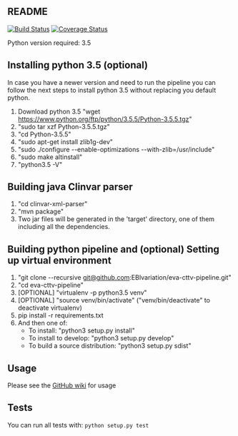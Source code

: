 ## README ##

[![Build Status](https://travis-ci.org/EBIvariation/eva-cttv-pipeline.svg?branch=master)](https://travis-ci.org/EBIvariation/eva-cttv-pipeline)
[![Coverage Status](https://coveralls.io/repos/github/EBIvariation/eva-cttv-pipeline/badge.svg?branch=master)](https://coveralls.io/github/EBIvariation/eva-cttv-pipeline?branch=master)


Python version required: 3.5

Installing python 3.5 (optional)
-------
In case you have a newer version and need to run the pipeline you can follow the next steps to install python 3.5 without replacing you default python.
1. Download python 3.5 "wget https://www.python.org/ftp/python/3.5.5/Python-3.5.5.tgz"
2. "sudo tar xzf Python-3.5.5.tgz"
3. "cd Python-3.5.5"
4. "sudo apt-get install zlib1g-dev"
5. "sudo ./configure --enable-optimizations --with-zlib=/usr/include"
6. "sudo make altinstall"
7. "python3.5 -V"

Building java Clinvar parser
-------
1. "cd clinvar-xml-parser"
2. "mvn package"
3. Two jar files will be generated in the 'target' directory, one of them including all the dependencies.  


Building python pipeline and (optional) Setting up virtual environment
-------

1. "git clone --recursive git@github.com:EBIvariation/eva-cttv-pipeline.git"
2. "cd eva-cttv-pipeline"
3. [OPTIONAL] "virtualenv -p python3.5 venv"
4. [OPTIONAL] "source venv/bin/activate" ("venv/bin/deactivate" to deactivate virtualenv)
5. pip install -r requirements.txt
6. And then one of:
   * To install: "python3 setup.py install"
   * To install to develop: "python3 setup.py develop"
   * To build a source distribution: "python3 setup.py sdist"

Usage
-------

Please see the [GitHub wiki](https://github.com/EBIvariation/eva-cttv-pipeline/wiki/How-to-submit-an-OpenTargets-batch) for usage


Tests
-------

You can run all tests with: `python setup.py test`
